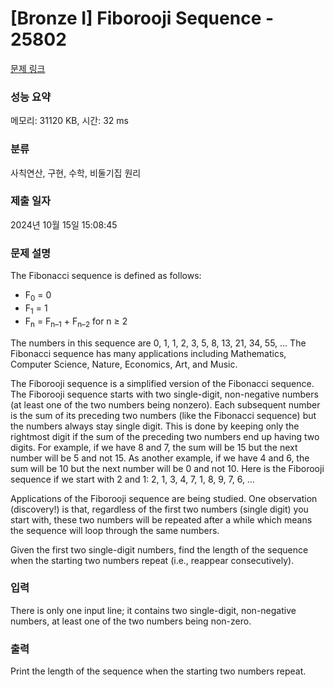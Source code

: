 # [Bronze I] Fiborooji Sequence - 25802 

[문제 링크](https://www.acmicpc.net/problem/25802) 

### 성능 요약

메모리: 31120 KB, 시간: 32 ms

### 분류

사칙연산, 구현, 수학, 비둘기집 원리

### 제출 일자

2024년 10월 15일 15:08:45

### 문제 설명

<p>The Fibonacci sequence is defined as follows:</p>

<ul>
	<li>F<sub>0</sub> = 0</li>
	<li>F<sub>1</sub> = 1</li>
	<li>F<sub>n</sub> = F<sub>n–1</sub> + F<sub>n–2</sub> for n ≥ 2</li>
</ul>

<p>The numbers in this sequence are 0, 1, 1, 2, 3, 5, 8, 13, 21, 34, 55, … The Fibonacci sequence has many applications including Mathematics, Computer Science, Nature, Economics, Art, and Music.</p>

<p>The Fiborooji sequence is a simplified version of the Fibonacci sequence. The Fiborooji sequence starts with two single-digit, non-negative numbers (at least one of the two numbers being nonzero). Each subsequent number is the sum of its preceding two numbers (like the Fibonacci sequence) but the numbers always stay single digit. This is done by keeping only the rightmost digit if the sum of the preceding two numbers end up having two digits. For example, if we have 8 and 7, the sum will be 15 but the next number will be 5 and not 15. As another example, if we have 4 and 6, the sum will be 10 but the next number will be 0 and not 10. Here is the Fiborooji sequence if we start with 2 and 1: 2, 1, 3, 4, 7, 1, 8, 9, 7, 6, …</p>

<p>Applications of the Fiborooji sequence are being studied. One observation (discovery!) is that, regardless of the first two numbers (single digit) you start with, these two numbers will be repeated after a while which means the sequence will loop through the same numbers.</p>

<p>Given the first two single-digit numbers, find the length of the sequence when the starting two numbers repeat (i.e., reappear consecutively).</p>

### 입력 

 <p>There is only one input line; it contains two single-digit, non-negative numbers, at least one of the two numbers being non-zero.</p>

### 출력 

 <p>Print the length of the sequence when the starting two numbers repeat.</p>

